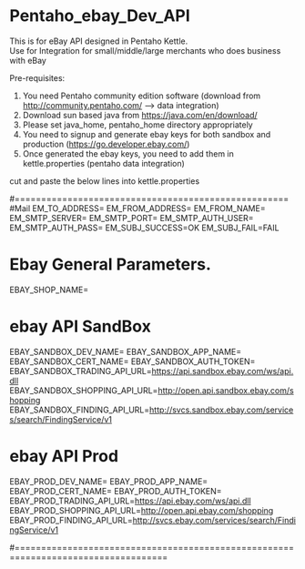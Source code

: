 # Pentaho_ebay_Dev_API
This is for eBay API designed in Pentaho Kettle.  
Use for Integration for small/middle/large merchants who does business with eBay

Pre-requisites:
1) You need Pentaho community edition software  (download from http://community.pentaho.com/  --> data integration)
2) Download sun based java from https://java.com/en/download/
3) Please set java_home, pentaho_home directory appropriately
4) You need to signup and generate ebay keys for both sandbox and production  (https://go.developer.ebay.com/)
5) Once generated the ebay keys, you need to add them in kettle.properties (pentaho data integration)

cut and paste the below lines into kettle.properties

#====================================================
#Mail 
EM_TO_ADDRESS=<your company email>
EM_FROM_ADDRESS=<your company email>
EM_FROM_NAME=<your email name>
EM_SMTP_SERVER=<your email server>
EM_SMTP_PORT=<your email port>
EM_SMTP_AUTH_USER=
EM_SMTP_AUTH_PASS=
EM_SUBJ_SUCCESS=OK
EM_SUBJ_FAIL=FAIL

# Ebay General Parameters.
EBAY_SHOP_NAME=<Your shop Name>

# ebay API SandBox
EBAY_SANDBOX_DEV_NAME=<You Sandbox Dev ID>
EBAY_SANDBOX_APP_NAME=<Your Sandbox App ID>
EBAY_SANDBOX_CERT_NAME=<Your Sandbox Cert ID> 
EBAY_SANDBOX_AUTH_TOKEN=<Your Sandbox Auth Token>
EBAY_SANDBOX_TRADING_API_URL=https://api.sandbox.ebay.com/ws/api.dll
EBAY_SANDBOX_SHOPPING_API_URL=http://open.api.sandbox.ebay.com/shopping
EBAY_SANDBOX_FINDING_API_URL=http://svcs.sandbox.ebay.com/services/search/FindingService/v1


# ebay API Prod
EBAY_PROD_DEV_NAME=<You Prod Dev ID>
EBAY_PROD_APP_NAME=<Your Prod App ID>
EBAY_PROD_CERT_NAME=<Your Prod Cert ID> 
EBAY_PROD_AUTH_TOKEN=<Your Prod Auth Token>
EBAY_PROD_TRADING_API_URL=https://api.ebay.com/ws/api.dll
EBAY_PROD_SHOPPING_API_URL=http://open.api.ebay.com/shopping
EBAY_PROD_FINDING_API_URL=http://svcs.ebay.com/services/search/FindingService/v1

#===================================================================================




